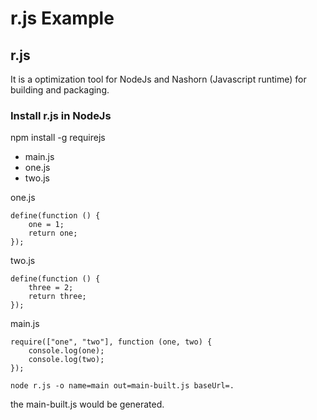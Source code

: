 # r.js Example

## r.js
It is a optimization tool for NodeJs and Nashorn (Javascript runtime) for building and packaging.

### Install r.js in NodeJs
npm install -g requirejs


* main.js
* one.js
* two.js

one.js
```
define(function () {
    one = 1;
    return one;
});

```

two.js
```
define(function () {
    three = 2;
    return three;
});

```

main.js
```
require(["one", "two"], function (one, two) {
    console.log(one);
    console.log(two);
});

```

```
node r.js -o name=main out=main-built.js baseUrl=.
```

the main-built.js would be generated.